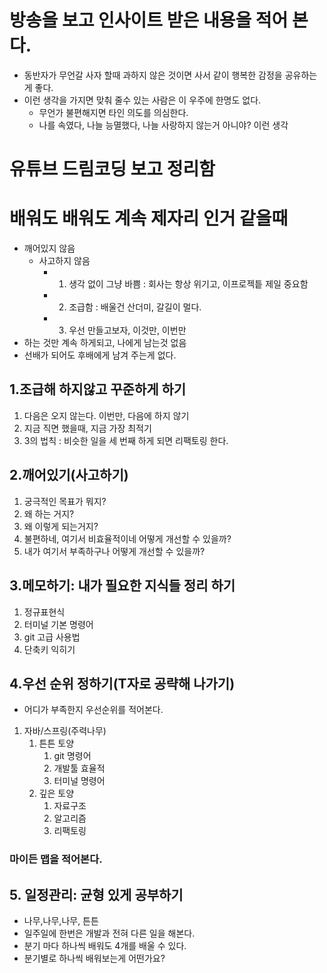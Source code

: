 # 방송을 보고 인사이트 받은 내용을 적어 본다.
- 동반자가 무언갈 사자 할때 과하지 않은 것이면 사서 같이 행복한 감정을 공유하는게 좋다.
- 이런 생각을 가지면 맞춰 줄수 있는 사람은 이 우주에 한명도 없다.  
  - 무언가 불편해지면 타인 의도를 의심한다.
  - 나를 속였다, 나늘 능멸했다, 나늘 사랑하지 않는거 아니야? 이런 생각


# 유튜브 드림코딩 보고 정리함
# 배워도 배워도 계속 제자리 인거 같을때
 - 깨어있지 않음
   - 사고하지 않음
      - 1. 생각 없이 그냥 바쁨 : 회사는 항상 위기고, 이프로젝틑 제일 중요함
      - 2. 조급함 : 배울건 산더미, 갈길이 멀다.
      - 3. 우선 만들고보자, 이것만, 이번만
 - 하는 것만 계속 하게되고, 나에게 남는것 없음
 - 선배가 되어도 후배에게 남겨 주는게 없다.

## 1.조급해 하지않고 꾸준하게 하기
 1. 다음은 오지 않는다. 이번만, 다음에 하지 않기
 2. 지금 직면 했을때, 지금 가장 최적기
 3. 3의 법칙 : 비슷한 일을 세 번째 하게 되면 리팩토링 한다.

## 2.깨어있기(사고하기)
  1. 궁극적인 목표가 뭐지?
  2. 왜 하는 거지?
  3. 왜 이렇게 되는거지?
  4. 불편하네, 여기서 비효율적이네 어떻게 개선할 수 있을까?
  5. 내가 여기서 부족하구나 어떻게 개선할 수 있을까?

## 3.메모하기: 내가 필요한 지식들 정리 하기
  1. 정규표현식
  2. 터미널 기본 명령어
  3. git 고급 사용법
  4. 단축키 익히기

## 4.우선 순위 정하기(T자로 공략해 나가기)
  - 어디가 부족한지 우선순위를 적어본다.
  1. 자바/스프링(주력나무)
     1. 튼튼 토양
        1. git 명령어
        2. 개발툴 효율적
        3. 터미널 명령어
     2. 깊은 토양
        1. 자료구조
        2. 알고리즘
        3. 리팩토링
### 마이든 맵을 적어본다.

## 5. 일정관리: 균형 있게 공부하기
  - 나무,나무,나무, 튼튼
  - 일주일에 한번은 개발과 전혀 다른 일을 해본다.
  - 분기 마다 하나씩 배워도 4개를 배울 수 있다.
  - 분기별로 하나씩 배워보는게 어떤가요?
